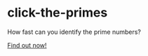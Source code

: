 # click-the-primes
How fast can you identify the prime numbers?

[Find out now!](http://hraban.github.io/click-the-primes)
